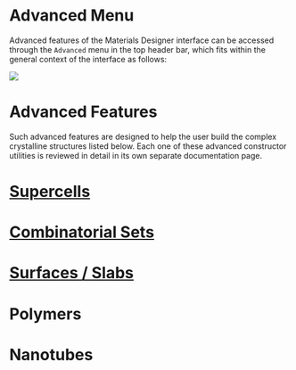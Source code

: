 # Advanced Menu 

Advanced features of the Materials Designer interface can be accessed through the `Advanced` menu in the top header bar, which fits within the general context of the interface as follows:

<img src="/images/advanced-menu.png"/>

# Advanced Features

Such advanced features are designed to help the user build the complex crystalline structures listed below. Each one of these advanced constructor utilities is reviewed in detail in its own separate documentation page. 
 
# [Supercells](advanced/supercell.md) <i class="zmdi zmdi-collection-plus zmdi-hc-border"></i>

# [Combinatorial Sets](advanced/combinatorial-set.md) <i class="zmdi zmdi-collection-plus zmdi-hc-border"></i> 

# [Surfaces / Slabs](advanced/surface-slab.md) <i class="zmdi zmdi-layers zmdi-hc-border"></i>

# Polymers <i class="zmdi zmdi-polymer zmdi-hc-border"></i> 

# Nanotubes <i class="zmdi zmdi-camera-alt zmdi-hc-border"></i>
